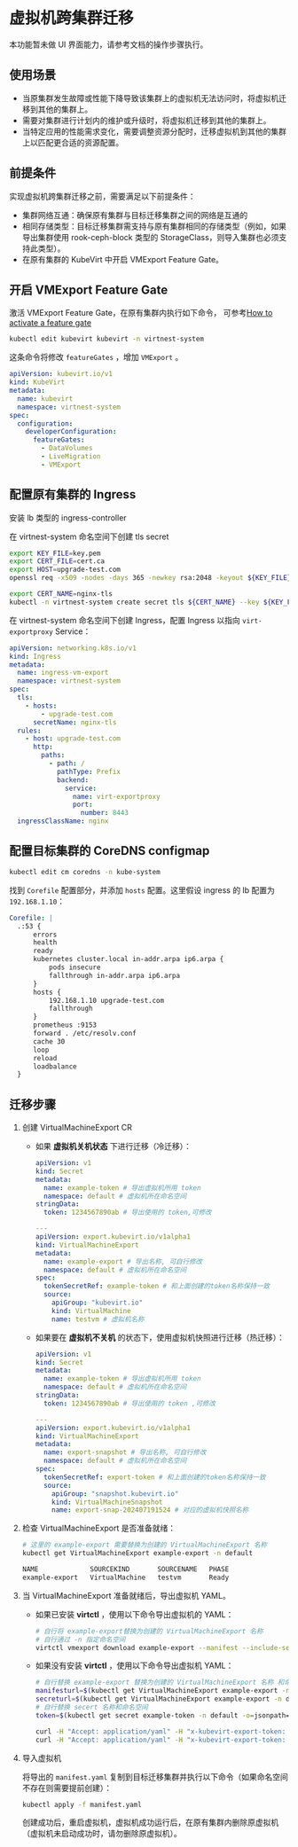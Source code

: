 # 虚拟机跨集群迁移

本功能暂未做 UI 界面能力，请参考文档的操作步骤执行。

## 使用场景

- 当原集群发生故障或性能下降导致该集群上的虚拟机无法访问时，将虚拟机迁移到其他的集群上。
- 需要对集群进行计划内的维护或升级时，将虚拟机迁移到其他的集群上。
- 当特定应用的性能需求变化，需要调整资源分配时，迁移虚拟机到其他的集群上以匹配更合适的资源配置。

## 前提条件

实现虚拟机跨集群迁移之前，需要满足以下前提条件：

- 集群网络互通：确保原有集群与目标迁移集群之间的网络是互通的
- 相同存储类型：目标迁移集群需支持与原有集群相同的存储类型（例如，如果导出集群使用 rook-ceph-block 类型的 StorageClass，则导入集群也必须支持此类型）。
- 在原有集群的 KubeVirt 中开启 VMExport Feature Gate。

## 开启 VMExport Feature Gate

激活 VMExport Feature Gate，在原有集群内执行如下命令，
可参考[How to activate a feature gate](https://kubevirt.io/user-guide/cluster_admin/activating_feature_gates/#how-to-activate-a-feature-gate)

```sh
kubectl edit kubevirt kubevirt -n virtnest-system
```

这条命令将修改 `featureGates` ，增加 `VMExport` 。

```yaml
apiVersion: kubevirt.io/v1
kind: KubeVirt
metadata:
  name: kubevirt
  namespace: virtnest-system
spec:
  configuration:
    developerConfiguration:
      featureGates:
        - DataVolumes
        - LiveMigration
        - VMExport
```

## 配置原有集群的 Ingress
安装 lb 类型的 ingress-controller

在 virtnest-system 命名空间下创建 tls secret

```bash
export KEY_FILE=key.pem
export CERT_FILE=cert.ca
export HOST=upgrade-test.com
openssl req -x509 -nodes -days 365 -newkey rsa:2048 -keyout ${KEY_FILE} -out ${CERT_FILE} -subj "/CN=${HOST}/O=${HOST}" -addext "subjectAltName = DNS:${HOST}"

export CERT_NAME=nginx-tls
kubectl -n virtnest-system create secret tls ${CERT_NAME} --key ${KEY_FILE} --cert ${CERT_FILE}
```

在 virtnest-system 命名空间下创建 Ingress，配置 Ingress 以指向 `virt-exportproxy` Service：

```yaml
apiVersion: networking.k8s.io/v1
kind: Ingress
metadata:
  name: ingress-vm-export
  namespace: virtnest-system
spec:
  tls:
    - hosts:
        - upgrade-test.com
      secretName: nginx-tls
  rules:
    - host: upgrade-test.com
      http:
        paths:
          - path: /
            pathType: Prefix
            backend:
              service:
                name: virt-exportproxy
                port:
                  number: 8443
  ingressClassName: nginx
```

## 配置目标集群的 CoreDNS configmap
```bash
kubectl edit cm coredns -n kube-system
```
找到 `Corefile` 配置部分，并添加 `hosts` 配置。这里假设 ingress 的 lb 配置为 `192.168.1.10`：

```yaml
Corefile: |
  .:53 {
      errors
      health
      ready
      kubernetes cluster.local in-addr.arpa ip6.arpa {
          pods insecure
          fallthrough in-addr.arpa ip6.arpa
      }
      hosts {
          192.168.1.10 upgrade-test.com
          fallthrough
      }
      prometheus :9153
      forward . /etc/resolv.conf
      cache 30
      loop
      reload
      loadbalance
  }

```


## 迁移步骤

1. 创建 VirtualMachineExport CR

    - 如果 **虚拟机关机状态** 下进行迁移（冷迁移）：

        ```yaml
        apiVersion: v1
        kind: Secret
        metadata:
          name: example-token # 导出虚拟机所用 token
          namespace: default # 虚拟机所在命名空间
        stringData:
          token: 1234567890ab # 导出使用的 token,可修改
    
        ---
        apiVersion: export.kubevirt.io/v1alpha1
        kind: VirtualMachineExport
        metadata:
          name: example-export # 导出名称, 可自行修改
          namespace: default # 虚拟机所在命名空间
        spec:
          tokenSecretRef: example-token # 和上面创建的token名称保持一致
          source:
            apiGroup: "kubevirt.io"
            kind: VirtualMachine
            name: testvm # 虚拟机名称
        ```

    - 如果要在 **虚拟机不关机** 的状态下，使用虚拟机快照进行迁移（热迁移）：

        ```yaml
        apiVersion: v1
        kind: Secret
        metadata:
          name: example-token # 导出虚拟机所用 token
          namespace: default # 虚拟机所在命名空间
        stringData:
          token: 1234567890ab # 导出使用的 token ,可修改
    
        ---
        apiVersion: export.kubevirt.io/v1alpha1
        kind: VirtualMachineExport
        metadata:
          name: export-snapshot # 导出名称, 可自行修改
          namespace: default # 虚拟机所在命名空间
        spec:
          tokenSecretRef: export-token # 和上面创建的token名称保持一致
          source:
            apiGroup: "snapshot.kubevirt.io"
            kind: VirtualMachineSnapshot
            name: export-snap-202407191524 # 对应的虚拟机快照名称
        ```

1. 检查 VirtualMachineExport 是否准备就绪：
    
    ```sh
    # 这里的 example-export 需要替换为创建的 VirtualMachineExport 名称
    kubectl get VirtualMachineExport example-export -n default
    
    NAME             SOURCEKIND       SOURCENAME   PHASE
    example-export   VirtualMachine   testvm       Ready
    ```

1. 当 VirtualMachineExport 准备就绪后，导出虚拟机 YAML。

    - 如果已安装 **virtctl** ，使用以下命令导出虚拟机的 YAML：

        ```sh
        # 自行将 example-export替换为创建的 VirtualMachineExport 名称
        # 自行通过 -n 指定命名空间
        virtctl vmexport download example-export --manifest --include-secret --output=manifest.yaml
        ```

    - 如果没有安装 **virtctl** ，使用以下命令导出虚拟机 YAML：

        ```sh
        # 自行替换 example-export 替换为创建的 VirtualMachineExport 名称 和命名空间
        manifesturl=$(kubectl get VirtualMachineExport example-export -n default -o=jsonpath='{.status.links.internal.manifests[0].url}')
        secreturl=$(kubectl get VirtualMachineExport example-export -n default -o=jsonpath='{.status.links.internal.manifests[1].url}')
        # 自行替换 secert 名称和命名空间
        token=$(kubectl get secret example-token -n default -o=jsonpath='{.data.token}' | base64 -d)
    
        curl -H "Accept: application/yaml" -H "x-kubevirt-export-token: $token"  --insecure  $secreturl > manifest.yaml
        curl -H "Accept: application/yaml" -H "x-kubevirt-export-token: $token"  --insecure  $manifesturl >> manifest.yaml
        ```

1. 导入虚拟机

    将导出的 `manifest.yaml` 复制到目标迁移集群并执行以下命令（如果命名空间不存在则需要提前创建）：

    ```sh
    kubectl apply -f manifest.yaml
    ```
    创建成功后，重启虚拟机，虚拟机成功运行后，在原有集群内删除原虚拟机（虚拟机未启动成功时，请勿删除原虚拟机）。
